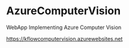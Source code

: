 # AzureComputerVision
WebApp Implementing Azure Computer Vision

https://kflowcomputervision.azurewebsites.net